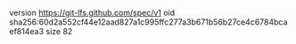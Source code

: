 version https://git-lfs.github.com/spec/v1
oid sha256:60d2a552cf44e12aad827a1c995ffc277a3b671b56b27ce4c6784bcaef814ea3
size 82

